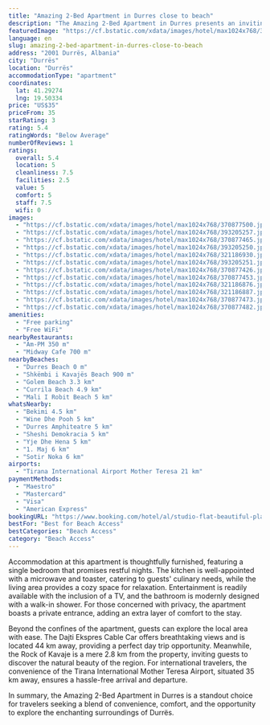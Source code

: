 ```yaml
---
title: "Amazing 2-Bed Apartment in Durres close to beach"
description: "The Amazing 2-Bed Apartment in Durres presents an inviting retreat just a stone's throw away from the pristine Durres Beach and a short distance from the captivating Shkëmbi i Kavajës Beach."
featuredImage: "https://cf.bstatic.com/xdata/images/hotel/max1024x768/370877500.jpg?k=5ad6e27ab78b77f9afc79efd3c550ebde2cf84c81dde5d5c67dda20bd0eca6cc&o=&hp=1"
language: en
slug: amazing-2-bed-apartment-in-durres-close-to-beach
address: "2001 Durrës, Albania"
city: "Durrës"
location: "Durrës"
accommodationType: "apartment"
coordinates:
  lat: 41.29274
  lng: 19.50334
price: "US$35"
priceFrom: 35
starRating: 3
rating: 5.4
ratingWords: "Below Average"
numberOfReviews: 1
ratings:
  overall: 5.4
  location: 5
  cleanliness: 7.5
  facilities: 2.5
  value: 5
  comfort: 5
  staff: 7.5
  wifi: 0
images:
  - "https://cf.bstatic.com/xdata/images/hotel/max1024x768/370877500.jpg?k=5ad6e27ab78b77f9afc79efd3c550ebde2cf84c81dde5d5c67dda20bd0eca6cc&o=&hp=1"
  - "https://cf.bstatic.com/xdata/images/hotel/max1024x768/393205257.jpg?k=6c18de1313536254e35bcb911f4634874ede306f956f50a6fd9ef98f37a933e7&o=&hp=1"
  - "https://cf.bstatic.com/xdata/images/hotel/max1024x768/370877465.jpg?k=1d157c42f21ec8729966a5e758cfeaa460960277004966cf3dd108b16a21e3cb&o=&hp=1"
  - "https://cf.bstatic.com/xdata/images/hotel/max1024x768/393205250.jpg?k=186da2f0e8cd163abc9dbf7b28ca163c11dee7de1f171fe447d1d8a53b3b4a5e&o=&hp=1"
  - "https://cf.bstatic.com/xdata/images/hotel/max1024x768/321186930.jpg?k=2032df3a1dd7a48d1f1b51d319ab1750ba14391d8dfaf501cabde3f3b3028a07&o=&hp=1"
  - "https://cf.bstatic.com/xdata/images/hotel/max1024x768/393205251.jpg?k=c6e7047d49ae961f099ed6bcafe2937f6b4785a7f4f01c0459e808e80c20fb30&o=&hp=1"
  - "https://cf.bstatic.com/xdata/images/hotel/max1024x768/370877426.jpg?k=7198a5462e17f9ca10b1ceeb033f68f03dd98162a623d118de2ad89ac90d2e9c&o=&hp=1"
  - "https://cf.bstatic.com/xdata/images/hotel/max1024x768/370877453.jpg?k=bd1e280993d9d435f4a586127006e864b6f8f9a49abe3ebe793190d24e499b73&o=&hp=1"
  - "https://cf.bstatic.com/xdata/images/hotel/max1024x768/321186876.jpg?k=cb12ff5e9f3e0465e94068b99640e77678cd2e413fab041f640d7dd95d4e57bd&o=&hp=1"
  - "https://cf.bstatic.com/xdata/images/hotel/max1024x768/321186887.jpg?k=6e73ed8d9f4ae38da9889db1ff5dbb83826fc1c8fa610bac790a5c20319de01e&o=&hp=1"
  - "https://cf.bstatic.com/xdata/images/hotel/max1024x768/370877473.jpg?k=cdf832ced9404edcac05930f5c239a4091dbe88100b5db761eac2c68f74eea1f&o=&hp=1"
  - "https://cf.bstatic.com/xdata/images/hotel/max1024x768/370877482.jpg?k=5cbad16e57aef1f37e3eb302293c4fc0db4e1560f10ec4c350ea54c71cfc42e7&o=&hp=1"
amenities:
  - "Free parking"
  - "Free WiFi"
nearbyRestaurants:
  - "Am-PM 350 m"
  - "Midway Cafe 700 m"
nearbyBeaches:
  - "Durres Beach 0 m"
  - "Shkëmbi i Kavajës Beach 900 m"
  - "Golem Beach 3.3 km"
  - "Currila Beach 4.9 km"
  - "Mali I Robit Beach 5 km"
whatsNearby:
  - "Bekimi 4.5 km"
  - "Wine Dhe Pooh 5 km"
  - "Durres Amphiteatre 5 km"
  - "Sheshi Demokracia 5 km"
  - "Yje Dhe Hena 5 km"
  - "1. Maj 6 km"
  - "Sotir Noka 6 km"
airports:
  - "Tirana International Airport Mother Teresa 21 km"
paymentMethods:
  - "Maestro"
  - "Mastercard"
  - "Visa"
  - "American Express"
bookingURL: "https://www.booking.com/hotel/al/studio-flat-beautiful-place.en-gb.html?aid=8035640"
bestFor: "Best for Beach Access"
bestCategories: "Beach Access"
category: "Beach Access"
---
```


Accommodation at this apartment is thoughtfully furnished, featuring a single bedroom that promises restful nights. The kitchen is well-appointed with a microwave and toaster, catering to guests' culinary needs, while the living area provides a cozy space for relaxation. Entertainment is readily available with the inclusion of a TV, and the bathroom is modernly designed with a walk-in shower. For those concerned with privacy, the apartment boasts a private entrance, adding an extra layer of comfort to the stay.

Beyond the confines of the apartment, guests can explore the local area with ease. The Dajti Ekspres Cable Car offers breathtaking views and is located 44 km away, providing a perfect day trip opportunity. Meanwhile, the Rock of Kavaje is a mere 2.8 km from the property, inviting guests to discover the natural beauty of the region. For international travelers, the convenience of the Tirana International Mother Teresa Airport, situated 35 km away, ensures a hassle-free arrival and departure.

In summary, the Amazing 2-Bed Apartment in Durres is a standout choice for travelers seeking a blend of convenience, comfort, and the opportunity to explore the enchanting surroundings of Durrës.